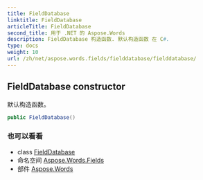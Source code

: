 ```yaml
---
title: FieldDatabase
linktitle: FieldDatabase
articleTitle: FieldDatabase
second_title: 用于 .NET 的 Aspose.Words
description: FieldDatabase 构造函数. 默认构造函数 在 C#.
type: docs
weight: 10
url: /zh/net/aspose.words.fields/fielddatabase/fielddatabase/
---
```

## FieldDatabase constructor

默认构造函数。

```csharp
public FieldDatabase()
```

### 也可以看看

* class [FieldDatabase](../)
* 命名空间 [Aspose.Words.Fields](../../../aspose.words.fields/)
* 部件 [Aspose.Words](../../../)
